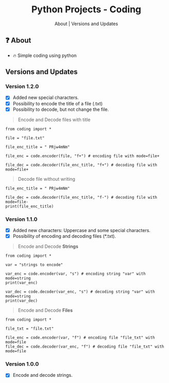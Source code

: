 <h1 align=center>
Python Projects - Coding
</h1>

<p align=center>  
<a>About | Versions and Updates</a>
</p>
  
## :question:	 About
- :fire: Simple coding using python
  
## Versions and Updates

### Version 1.2.0

- [x] Added new special characters.
- [x] Possibility to encode the title of a file (.txt)
- [x] Possibility to decode, but not change the file.

> Encode and Decode files with title
```
from coding import *

file = "file.txt"

file_enc_title = " PRjw4mNm"

file_enc = code.encoder(file, "f+") # encoding file with mode=file+

file_dec = code.decoder(file_enc_title, "f+") # decoding file with mode=file+
```

> Decode file without writing
```
file_enc_title = " PRjw4mNm"

file_dec = code.decoder(file_enc_title, "f-") # decoding file with mode=file-
print(file_enc_title)

```

  
### Version 1.1.0
  
- [x] Added new characters: Uppercase and some special characters.
- [x] Possibility of encoding and decoding files (*.txt).
 
> Encode and Decode **Strings**
```
from coding import *

var = "strings to encode"

var_enc = code.encoder(var, "s") # encoding string "var" with mode=string
print(var_enc)

var_dec = code.decoder(var_enc, "s") # decoding string "var" with mode=string
print(var_dec)
```

> Encode and Decode **Files**
```
from coding import *
  
file_txt = "file.txt"
  
file_enc = code.encoder(var, "f") # encoding file "file_txt" with mode=file
file_dec = code.decoder(var_enc, "f") # decoding file "file_txt" with mode=file
```

### Version 1.0.0

- [x] Encode and decode strings.
  

